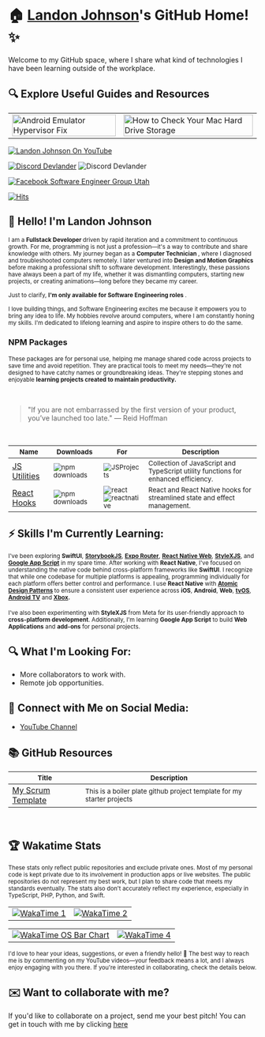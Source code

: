 # 🏠 [Landon Johnson](https://www.linkedin.com/in/landonwjohnson/)'s GitHub Home! ✨

Welcome to my GitHub space, where I share what kind of technologies I have been learning outside of the workplace. 

## 🔍 Explore Useful Guides and Resources

<table>
  <tr>
    <td>
      <a href="https://bit.ly/how-to-fix-android-emulator-hyper-visor" target="_blank">
        <img width="100%" src="https://res.cloudinary.com/landonwebdev/image/upload/v1707770149/thumbnails/android-emulator-hypervisor-fix.png" alt="Android Emulator Hypervisor Fix" />
      </a>
    </td>
    <td>
      <a href="https://bit.ly/how-to-check-your-mac-harddrive-storage" target="_blank">
        <img width="100%" src="https://res.cloudinary.com/landonwebdev/image/upload/v1707770149/thumbnails/how-to-check-your-mac-harddrive-storage.png" alt="How to Check Your Mac Hard Drive Storage" />
      </a>
    </td>
  </tr>
</table>




<a href="https://bit.ly/landonwjohnson-on-youtube" target="_parent"><img src="https://img.shields.io/youtube/channel/views/UCSL8U9S-SurzEYi0eHpXkTg" alt="Landon Johnson On YouTube" style="max-width: 100%;" /></a>

<a href="https://bit.ly/devlander-discord-invite" target="_parent"><img alt="Discord Devlander" src="https://img.shields.io/badge/Discord-Devlander-%235865F2" /></a>
  <img alt="Discord Devlander" src="https://wakatime.com/badge/user/bd50b6c5-e0ca-4937-83b3-ab2d13adbc73.svg" />

<a href="https://bit.ly/fb-web-developers-of-utah" target="_parent"><img src="https://img.shields.io/badge/web%20developers%20of%20utah%20group-grey?style=for-the-badge&logo=facebook&logoSize=small" alt="Facebook Software Engineer Group Utah"  /></a>




[![Hits](https://hits.sh/github.com/landonwjohnson/landonwjohnson.svg?label=Profile%20Views)](https://hits.sh/github.com/landonwjohnson/landonwjohnson/)

## 👋 Hello! I'm Landon Johnson

<sub>I am a <strong> Fullstack Developer </strong> driven by rapid iteration and a commitment to continuous growth. For me, programming is not just a profession—it's a way to contribute and share knowledge with others. My journey began as a <strong> Computer Technician </strong>, where I diagnosed and troubleshooted computers remotely. I later ventured into <strong> Design and Motion Graphics </strong> before making a professional shift to software development. Interestingly, these passions have always been a part of my life, whether it was dismantling computers, starting new projects, or creating animations—long before they became my career.</sub>  

<sub>Just to clarify, <strong> I'm only available for Software Engineering roles </strong>. </sub> 


<sub>I love building things, and Software Engineering excites me because it empowers you to bring any idea to life. My hobbies revolve around computers, where I am constantly honing my skills. I'm dedicated to lifelong learning and aspire to inspire others to do the same.</sub>

### NPM Packages

<sub>These packages are for personal use, helping me manage shared code across projects to save time and avoid repetition. They are practical tools to meet my needs—they're not designed to have catchy names or groundbreaking ideas. They're stepping stones and enjoyable <strong>learning projects created to maintain productivity. </strong> </sub>  

<br />

> "If you are not embarrassed by the first version of your product, you’ve launched too late." — Reid Hoffman

<br />

| <sub>Name</sub>                                                      | <sub>Downloads</sub>                                                                                        | <sub>For</sub>                                                                                        | <sub>Description</sub>                                                                                                                     |
|----------------------------------------------------------------------|-------------------------------------------------------------------------------------------------------------|-------------------------------------------------------------------------------------------------------|--------------------------------------------------------------------------------------------------------------------------------------------|
| [JS Utilities](https://devlander-utils.netlify.app)                  | <sub>![npm downloads](https://img.shields.io/npm/dm/@devlander/utils.svg)</sub>                             | <sub>![JSProjects](https://img.shields.io/badge/JSProjects-d5b931)</sub>                              | <sub>Collection of JavaScript and TypeScript utility functions for enhanced efficiency.</sub>                                               |
| [React Hooks](https://devlander-react-hooks.netlify.app)             | <sub>![npm downloads](https://img.shields.io/npm/dm/@devlander/hooks.svg)</sub>                             | <sub>![react](https://img.shields.io/badge/react-8A2BE2) <br> ![reactnative](https://img.shields.io/badge/reactnative-357da1)</sub>        | <sub>React and React Native hooks for streamlined state and effect management.</sub>                                                       |

## ⚡ Skills I'm Currently Learning:

<sub>I've been exploring <strong>SwiftUI</strong>, <strong>[StorybookJS](https://bit.ly/storybookjs-redirect-github-readme)</strong>, <strong>[Expo Router](https://bit.ly/expo-router-redirect-github-readme)</strong>, <strong>[React Native Web](https://bit.ly/react-native-web-redirect-from-github-readme)</strong>, <strong>[StyleXJS](https://bit.ly/stylejsx-from-githubreadme)</strong>, and <strong>[Google App Script](https://bit.ly/google-app-scripts-redirect-from-github-readme)</strong> in my spare time. After working with <strong>React Native</strong>, I've focused on understanding the native code behind cross-platform frameworks like <strong>SwiftUI</strong>. I recognize that while one codebase for multiple platforms is appealing, programming individually for each platform offers better control and performance. I use <strong>React Native</strong> with <strong>[Atomic Design Patterns](https://bit.ly/atomic-design-redirect-from-github-readme)
</strong> to ensure a consistent user experience across <strong>iOS</strong>, <strong>Android</strong>, <strong>Web</strong>, <strong>[tvOS](https://bit.ly/react-native-tv-os-redirect-from-github-readme)</strong>, <strong>[Android TV](https://bit.ly/react-native-tv-os-redirect-from-github-readme)</strong> and <strong>[Xbox](https://bit.ly/react-native-windows-redirect-github-readme).</strong></sub>  
<br />
<sub>I've also been experimenting with <strong>StyleXJS</strong> from Meta for its user-friendly approach to <strong>cross-platform development</strong>. Additionally, I'm learning <strong>Google App Script</strong> to build <strong>Web Applications</strong> and <strong>add-ons</strong> for personal projects. </sub>

## 🔍 What I'm Looking For:

- More collaborators to work with.
- Remote job opportunities.

## 📢 Connect with Me on Social Media:

- [YouTube Channel](https://bit.ly/47otldB)



## 📚 GitHub Resources

| <sub>Title        </sub>                                                                               | <sub> Description                </sub>                                                                                             |
|---------------------------------------------------------------------------------------------|-------------------------------------------------------------------------------------------------------------------------|
| [My Scrum Template](https://bit.ly/devlander-scrum-github-template)                                       | <sub> This is a boiler plate github project template for my starter projects  </sub>                                                  |

<br />

## 🏆 Wakatime Stats
<sub>These stats only reflect public repositories and exclude private ones. Most of my personal code is kept private due to its involvement in production apps or live websites. The public repositories do not represent my best work, but I plan to share code that meets my standards eventually. The stats also don't accurately reflect my experience, especially in TypeScript, PHP, Python, and Swift.</sub>

<table>
  <tr>
    <td>
      <a href="https://wakatime.com/share/@landonwjohnson/c51f8f14-d154-4c63-8700-de5369f7c87a.png" target="_blank">
        <img src="https://wakatime.com/share/@landonwjohnson/c51f8f14-d154-4c63-8700-de5369f7c87a.png" alt="WakaTime 1" />
      </a>
    </td>
    <td>
      <a href="https://wakatime.com/share/@landonwjohnson/34b25c0b-eb6b-43e5-8570-a88bd1e2f224.png" target="_blank">
        <img src="https://wakatime.com/share/@landonwjohnson/34b25c0b-eb6b-43e5-8570-a88bd1e2f224.png" alt="WakaTime 2" />
      </a>
    </td>
  </tr>
</table>

<table>
  <tr>
    <td>
      <a href="https://wakatime.com/share/@landonwjohnson/7ddd3d84-d6ab-4c54-8934-d30aaac99816.png" target="_blank">
        <img src="https://wakatime.com/share/@landonwjohnson/7ddd3d84-d6ab-4c54-8934-d30aaac99816.png" alt="WakaTime OS Bar Chart" />
      </a>
    </td>
    <td>
      <a href="https://wakatime.com/share/@landonwjohnson/b9139014-add9-4211-be6b-6fbdec99a1a9.png" target="_blank">
        <img src="https://wakatime.com/share/@landonwjohnson/b9139014-add9-4211-be6b-6fbdec99a1a9.png" alt="WakaTime 4" />
      </a>
    </td>
  </tr>
</table>



<sub>I'd love to hear your ideas, suggestions, or even a friendly hello! 🚀 The best way to reach me is by commenting on my YouTube videos—your feedback means a lot, and I always enjoy engaging with you there. If you're interested in collaborating, check the details below.</sub>


## ✉️ Want to collaborate with me?

If you'd like to collaborate on a project, send me your best pitch! You can get in touch with me by clicking [here](mailto:contact@landonjohnson.dev?subject=I%20want%20to%20build%20something%20with%20you%20Landon,%20I%20got%20your%20email%20from%20GitHub)


